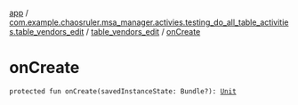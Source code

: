 [app](../../index.md) / [com.example.chaosruler.msa_manager.activies.testing_do_all_table_activities.table_vendors_edit](../index.md) / [table_vendors_edit](index.md) / [onCreate](.)

# onCreate

`protected fun onCreate(savedInstanceState: Bundle?): `[`Unit`](https://kotlinlang.org/api/latest/jvm/stdlib/kotlin/-unit/index.html)